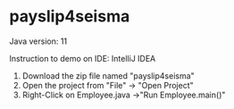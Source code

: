 # payslip4seisma

Java version: 11


Instruction to demo on IDE: IntelliJ IDEA

1. Download the zip file named "payslip4seisma"
2. Open the project from "File" -> "Open Project" 
3. Right-Click on Employee.java ->"Run Employee.main()" 
